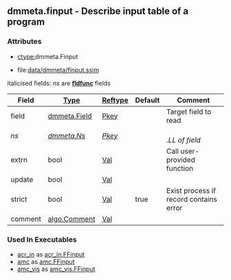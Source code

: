 ## dmmeta.finput - Describe input table of a program


### Attributes
<a href="#attributes"></a>
<!-- dev.mdmark  mdmark:MDSECTION  state:BEG_AUTO  param:Attributes -->
* [ctype:](/txt/ssimdb/dmmeta/ctype.md)dmmeta.Finput

* file:[data/dmmeta/finput.ssim](/data/dmmeta/finput.ssim)

italicised fields: *ns* are [**fldfunc**](/txt/ssim.md#fldfunc) fields

|Field|[Type](/txt/ssimdb/dmmeta/ctype.md)|[Reftype](/txt/ssimdb/dmmeta/reftype.md)|Default|Comment|
|---|---|---|---|---|
|field|[dmmeta.Field](/txt/ssimdb/dmmeta/field.md)|[Pkey](/txt/exe/amc/reftypes.md#pkey)||Target field to read|
|*ns*|*[dmmeta.Ns](/txt/ssimdb/dmmeta/ns.md)*|*[Pkey](/txt/exe/amc/reftypes.md#pkey)*||*<br>.LL of field*|
|extrn|bool|[Val](/txt/exe/amc/reftypes.md#val)||Call user-provided function|
|update|bool|[Val](/txt/exe/amc/reftypes.md#val)|||
|strict|bool|[Val](/txt/exe/amc/reftypes.md#val)|true|Exist process if record contains error|
|comment|[algo.Comment](/txt/protocol/algo/Comment.md)|[Val](/txt/exe/amc/reftypes.md#val)|||

<!-- dev.mdmark  mdmark:MDSECTION  state:END_AUTO  param:Attributes -->

### Used In Executables
<a href="#used-in-executables"></a>
<!-- dev.mdmark  mdmark:MDSECTION  state:BEG_AUTO  param:ImdbUses -->

* [acr_in](/txt/exe/acr_in/internals.md) as [acr_in.FFinput](/txt/exe/acr_in/internals.md#acr_in-ffinput)
* [amc](/txt/exe/amc/internals.md) as [amc.FFinput](/txt/exe/amc/internals.md#amc-ffinput)
* [amc_vis](/txt/exe/amc_vis/internals.md) as [amc_vis.FFinput](/txt/exe/amc_vis/internals.md#amc_vis-ffinput)

<!-- dev.mdmark  mdmark:MDSECTION  state:END_AUTO  param:ImdbUses -->

